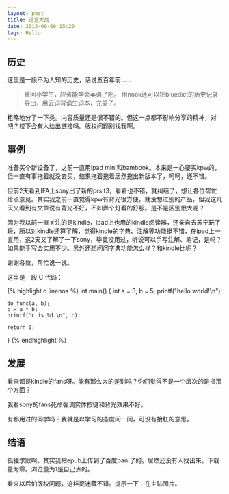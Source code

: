 ```yaml
---
layout: post
title: 语言大战
date: 2013-09-06 15:20
tags: Hello
---
```


## 历史

这里是一段不为人知的历史，话说五百年前……

> 重回小学生，应该能学会英语了吧。
> 用nook还可以把bluedict的历史记录导出，用云词背诵生词本，完美了。

粗略地分了一下类。内容质量还是很不错的。但这一点都不影响分享的精神，对吧？楼下会有人给出链接吗。版权问题别找我啊。

## 事例

准备买个新设备了，之前一直用ipad mini和bambook。本来是一心要买kpw的，但一直有事拖着就没去买，结果拖着拖着居然拖出新版本了，呵呵，还不错。

但前2天看到IFA上sony出了新的prs t3，看着也不错，就纠结了，想让各位帮忙给点意见。其实我之前一直觉得kpw有背光很方便，就没想过别的产品，但我这几天又看到有文章说有背光不好，不如弄个灯看的舒服。是不是区别很大呢？

因为我以前一直关注的是kindle，ipad上也用的kindle阅读器，还亲自去苏宁玩了玩，所以对kindle还算了解，觉得kindle的字典、注解等功能挺不错，在ipad上一直用，这2天又了解了一下sony，毕竟没用过，听说可以手写注解、笔记，是吗？如果能手写会实用不少。另外还想问问字典功能怎么样？和kindle比呢？
<!-- more -->
谢谢各位，帮忙说一说。

这里是一段 C 代码：

{% highlight c linenos %}
int main()
{
    int a = 3, b = 5;
    printf("hello world!\n");

    do_func(a, b);
    c = a * b;
    printf("c is %d.\n", c);

    return 0;
}
{% endhighlight %}

## 发展

看来都是kindle的fans呀。能有那么大的差别吗？你们觉得不是一个层次的是指那个方面？

我看sony的fans死命强调实体按键和背光效果不好。

有都用过的同学吗？我就是以学习的态度问一问，可没有抬杠的意思。

## 结语

孤独求败啊。其实我把epub上传到了百度pan.了的。居然还没有人找出来。下载量为零。浏览量为1是自己点的。

看来以后怕版权问题，这样捉迷藏不错。提示一下：在主贴图片。
